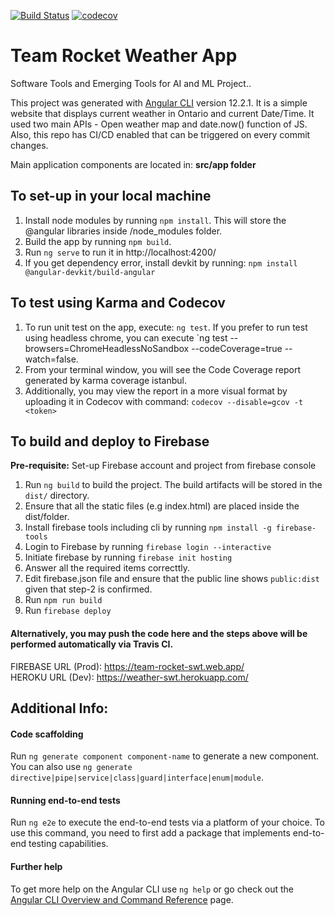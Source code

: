 [![Build Status](https://travis-ci.com/madserrano/SoftwareTools.svg?branch=master)](https://travis-ci.com/madserrano/SoftwareTools)
[![codecov](https://codecov.io/gh/madserrano/SoftwareTools/branch/master/graph/badge.svg?token=KGNQYPQ9WC)](https://codecov.io/gh/madserrano/SoftwareTools)

# **Team Rocket Weather App**
Software Tools and Emerging Tools for AI and ML Project..

This project was generated with [Angular CLI](https://github.com/angular/angular-cli) version 12.2.1. It is a simple website that displays current weather in Ontario and current Date/Time. It used two main APIs - Open weather map and date.now() function of JS. Also, this repo has CI/CD enabled that can be triggered on every commit changes.

Main application components are located in: **src/app folder**

## To set-up in your local machine

1. Install node modules by running `npm install`. This will store the @angular libraries inside /node_modules folder.
2. Build the app by running `npm build`.
3. Run `ng serve` to run it in http://localhost:4200/
4. If you get dependency error, install devkit by running: `npm install @angular-devkit/build-angular` 

## To test using Karma and Codecov

1. To run unit test on the app, execute: `ng test`. If you prefer to run test using headless chrome, you can execute `ng test --browsers=ChromeHeadlessNoSandbox --codeCoverage=true --watch=false.
2. From your terminal window, you will see the Code Coverage report generated by karma coverage istanbul.
3. Additionally, you may view the report in a more visual format by uploading it in Codecov with command: `codecov --disable=gcov -t <token>` 

## To build and deploy to Firebase
**Pre-requisite:** 
Set-up Firebase account and project from firebase console <br>

1. Run `ng build` to build the project. The build artifacts will be stored in the `dist/` directory.
2. Ensure that all the static files (e.g index.html) are placed inside the dist/folder.
3. Install firebase tools including cli by running `npm install -g firebase-tools`
4. Login to Firebase by running `firebase login --interactive`
5. Initiate firebase by running `firebase init hosting`
6. Answer all the required items correcttly.
7. Edit firebase.json file and ensure that the public line shows `public:dist` given that step-2 is confirmed.
8. Run `npm run build`
9. Run `firebase deploy`

#### Alternatively, you may push the code here and the steps above will be performed automatically via Travis CI.

FIREBASE URL (Prod): https://team-rocket-swt.web.app/<br>
HEROKU URL (Dev): https://weather-swt.herokuapp.com/ 

## Additional Info: 

#### Code scaffolding
Run `ng generate component component-name` to generate a new component. You can also use `ng generate directive|pipe|service|class|guard|interface|enum|module`.

#### Running end-to-end tests
Run `ng e2e` to execute the end-to-end tests via a platform of your choice. To use this command, you need to first add a package that implements end-to-end testing capabilities.

#### Further help
To get more help on the Angular CLI use `ng help` or go check out the [Angular CLI Overview and Command Reference](https://angular.io/cli) page.
